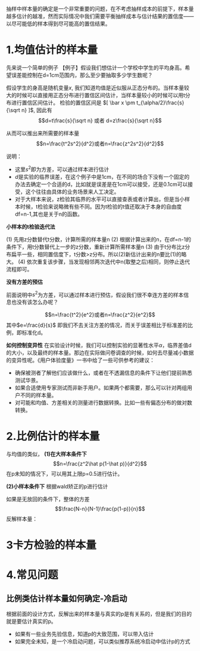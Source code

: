 抽样中样本量的确定是一个非常重要的问题，在不考虑抽样成本的前提下，样本量越多估计的越准，然而实际情况中我们需要平衡抽样成本与估计结果的置信度——以尽可能低的样本得到尽可能高的置信结果。

# 1.均值估计的样本量
先来说一个简单的例子
【例子】假设我们想估计一个学校中学生的平均身高。希望误差能控制在d=1cm范围内，那么至少要抽取多少学生数呢？

假设学生的身高是随机变量$x$, 我们知道均值是近似服从正态分布的。当样本量较大的时候可以直接用正态分布进行置信区间估计，当样本量较小的时候可以用t分布进行置信区间估计。
检验的置信区间是 $[ \bar x \pm t_{\alpha/2}\frac{s}{\sqrt n} ]$, 因此有
$$d=t\frac{s}{\sqrt n} 或者 d=z\frac{s}{\sqrt n}$$


从而可以推出来所需要的样本量
$$n=\frac{t^2s^2}{d^2}或者n=\frac{z^2s^2}{d^2}$$

说明：

* 这里$s^2$即为方差，可以通过样本进行估计
* $d$是实验的临界误差，在这个例子中是1cm，在不同的场合下没有一个固定的办法去确定一个合适的d，比如就是误差是在1cm可以接受，还是0.1cm可以接受，这个往往由具体的业务场景来人工决定。
* 对于大样本来说，z检验其临界的水平可以直接查表或者计算出，但是当小样本时候，t检验来说略微有些不同。因为t检验的t值还取决于本身的自由度df=n-1,其也是关于n的函数。

**小样本的t检验迭代法**

(1) 先用z分数替代t分数，计算所需的样本量n
(2) 根据计算出来的n，在df=n-1的条件下，用t分数替代上一步的z分数，重新计算所需样本量n
(3) 由于t分布比z分布扁平一些，相同置信度下，t分数>z分布。所以(2)新估计出来的n要比(1)的略大。
(4) 依次重复该步骤，当发现相邻两次迭代中n(取整之后)相同，则停止迭代流程即可。


**没有方差的预估**

前面说明中$s^2$为方差，可以通过样本进行预估，假设我们很不幸连方差的样本信息也没有该怎么办呢？


$$n=\frac{t^2}{e^2}或者n=\frac{z^2}{e^2}$$
其中$e=\frac{d}{s}$ 即我们不去关注方差的情况，而关于误差相比于标准差的比例，即标准化d。

**如何控制变异性**
在实验设计时候，我们可以控制实验的显著性水平$\alpha$，临界差值d的大小，以及最终的样本量。那边在实际做问卷调查的时候，如何去尽量减小数据的变异性呢。《用户体验度量》一书中给了一些可供参考的建议：

* 确保被测者了解他们应该做什么，或者在不透漏信息的条件下让他们提前熟悉测试华景。
* 如果合适使用专家测试而非新手用户。如果两个都需要，那么可以针对两组用户不同的样本量。
* 对可能和均值、方差相关的测量进行数据转换。比如一些有偏态分布的做对数转换。

# 2.比例估计的样本量

与均值的类似，
**(1)在大样本条件下**
$$n=\frac{z^2\hat p(1-\hat p)}{d^2}$$
在p未知的情况下，可以用其上限p=0.5进行估计。

**(2)小样本条件下**
根据wald矫正的p进行估计



如果是无放回的条件下，整体的方差
$$\frac{N-n}{N-1}\frac{p(1-p)}{n}$$
反解样本量：




# 3卡方检验的样本量


# 4.常见问题
## 比例类估计样本量如何确定-冷启动
根据前面的设计方式，反解出来的样本量与真实的p是有关系的，但是我们的目的就是要估计真实的p。
- 如果有一些业务先验信息，知道p的大致范围，可以带入估计
- 如果完全未知，是一个冷启动问题，可以类似推荐系统冷启动中估计p的方式


